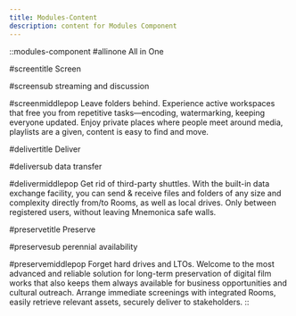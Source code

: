 ```yaml
---
title: Modules-Content
description: content for Modules Component
---
```


::modules-component
#allinone
All in One

#screentitle
Screen

#screensub
streaming and discussion

#screenmiddlepop
Leave folders behind. Experience active workspaces that free you from
repetitive tasks—encoding, watermarking, keeping everyone updated. Enjoy
private places where people meet around media, playlists are a given,
content is easy to find and move.

#delivertitle
Deliver

#deliversub
data transfer

#delivermiddlepop
Get rid of third-party shuttles. With the built-in data exchange facility,
you can send & receive files and folders of any size and complexity
directly from/to Rooms, as well as local drives. Only between registered
users, without leaving Mnemonica safe walls.

#preservetitle
Preserve

#preservesub
perennial availability

#preservemiddlepop
Forget hard drives and LTOs. Welcome to the most advanced and reliable
solution for long-term preservation of digital film works that also keeps
them always available for business opportunities and cultural outreach.
Arrange immediate screenings with integrated Rooms, easily retrieve
relevant assets, securely deliver to stakeholders.
::

